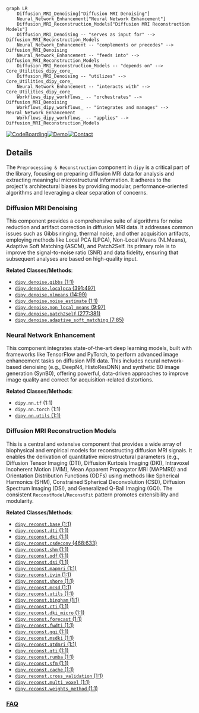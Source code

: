 ```mermaid
graph LR
    Diffusion_MRI_Denoising["Diffusion MRI Denoising"]
    Neural_Network_Enhancement["Neural Network Enhancement"]
    Diffusion_MRI_Reconstruction_Models["Diffusion MRI Reconstruction Models"]
    Diffusion_MRI_Denoising -- "serves as input for" --> Diffusion_MRI_Reconstruction_Models
    Neural_Network_Enhancement -- "complements or precedes" --> Diffusion_MRI_Denoising
    Neural_Network_Enhancement -- "feeds into" --> Diffusion_MRI_Reconstruction_Models
    Diffusion_MRI_Reconstruction_Models -- "depends on" --> Core_Utilities_dipy_core_
    Diffusion_MRI_Denoising -- "utilizes" --> Core_Utilities_dipy_core_
    Neural_Network_Enhancement -- "interacts with" --> Core_Utilities_dipy_core_
    Workflows_dipy_workflows_ -- "orchestrates" --> Diffusion_MRI_Denoising
    Workflows_dipy_workflows_ -- "integrates and manages" --> Neural_Network_Enhancement
    Workflows_dipy_workflows_ -- "applies" --> Diffusion_MRI_Reconstruction_Models
```

[![CodeBoarding](https://img.shields.io/badge/Generated%20by-CodeBoarding-9cf?style=flat-square)](https://github.com/CodeBoarding/GeneratedOnBoardings)[![Demo](https://img.shields.io/badge/Try%20our-Demo-blue?style=flat-square)](https://www.codeboarding.org/demo)[![Contact](https://img.shields.io/badge/Contact%20us%20-%20contact@codeboarding.org-lightgrey?style=flat-square)](mailto:contact@codeboarding.org)

## Details

The `Preprocessing & Reconstruction` component in `dipy` is a critical part of the library, focusing on preparing diffusion MRI data for analysis and extracting meaningful microstructural information. It adheres to the project's architectural biases by providing modular, performance-oriented algorithms and leveraging a clear separation of concerns.

### Diffusion MRI Denoising
This component provides a comprehensive suite of algorithms for noise reduction and artifact correction in diffusion MRI data. It addresses common issues such as Gibbs ringing, thermal noise, and other acquisition artifacts, employing methods like Local PCA (LPCA), Non-Local Means (NLMeans), Adaptive Soft Matching (ASCM), and Patch2Self. Its primary role is to improve the signal-to-noise ratio (SNR) and data fidelity, ensuring that subsequent analyses are based on high-quality input.


**Related Classes/Methods**:

- <a href="https://github.com/dipy/dipy/blob/master/dipy/denoise/gibbs.py#L1-L1" target="_blank" rel="noopener noreferrer">`dipy.denoise.gibbs` (1:1)</a>
- <a href="https://github.com/dipy/dipy/blob/master/dipy/denoise/localpca.py#L391-L497" target="_blank" rel="noopener noreferrer">`dipy.denoise.localpca` (391:497)</a>
- <a href="https://github.com/dipy/dipy/blob/master/dipy/denoise/nlmeans.py#L14-L99" target="_blank" rel="noopener noreferrer">`dipy.denoise.nlmeans` (14:99)</a>
- <a href="https://github.com/dipy/dipy/blob/master/dipy/denoise/noise_estimate.py#L1-L1" target="_blank" rel="noopener noreferrer">`dipy.denoise.noise_estimate` (1:1)</a>
- <a href="https://github.com/dipy/dipy/blob/master/dipy/denoise/non_local_means.py#L9-L97" target="_blank" rel="noopener noreferrer">`dipy.denoise.non_local_means` (9:97)</a>
- <a href="https://github.com/dipy/dipy/blob/master/dipy/denoise/patch2self.py#L277-L381" target="_blank" rel="noopener noreferrer">`dipy.denoise.patch2self` (277:381)</a>
- <a href="https://github.com/dipy/dipy/blob/master/dipy/denoise/adaptive_soft_matching.py#L7-L85" target="_blank" rel="noopener noreferrer">`dipy.denoise.adaptive_soft_matching` (7:85)</a>


### Neural Network Enhancement
This component integrates state-of-the-art deep learning models, built with frameworks like TensorFlow and PyTorch, to perform advanced image enhancement tasks on diffusion MRI data. This includes neural network-based denoising (e.g., DeepN4, HistoResDNN) and synthetic B0 image generation (SynB0), offering powerful, data-driven approaches to improve image quality and correct for acquisition-related distortions.


**Related Classes/Methods**:

- `dipy.nn.tf` (1:1)
- `dipy.nn.torch` (1:1)
- <a href="https://github.com/dipy/dipy/blob/master/dipy/nn/utils.py#L1-L1" target="_blank" rel="noopener noreferrer">`dipy.nn.utils` (1:1)</a>


### Diffusion MRI Reconstruction Models
This is a central and extensive component that provides a wide array of biophysical and empirical models for reconstructing diffusion MRI signals. It enables the derivation of quantitative microstructural parameters (e.g., Diffusion Tensor Imaging (DTI), Diffusion Kurtosis Imaging (DKI), Intravoxel Incoherent Motion (IVIM), Mean Apparent Propagator MRI (MAPMRI)) and Orientation Distribution Functions (ODFs) using methods like Spherical Harmonics (SHM), Constrained Spherical Deconvolution (CSD), Diffusion Spectrum Imaging (DSI), and Generalized Q-Ball Imaging (GQI). The consistent `ReconstModel`/`ReconstFit` pattern promotes extensibility and modularity.


**Related Classes/Methods**:

- <a href="https://github.com/dipy/dipy/blob/master/dipy/reconst/base.py#L1-L1" target="_blank" rel="noopener noreferrer">`dipy.reconst.base` (1:1)</a>
- <a href="https://github.com/dipy/dipy/blob/master/dipy/reconst/dti.py#L1-L1" target="_blank" rel="noopener noreferrer">`dipy.reconst.dti` (1:1)</a>
- <a href="https://github.com/dipy/dipy/blob/master/dipy/reconst/dki.py#L1-L1" target="_blank" rel="noopener noreferrer">`dipy.reconst.dki` (1:1)</a>
- <a href="https://github.com/dipy/dipy/blob/master/dipy/reconst/csdeconv.py#L468-L633" target="_blank" rel="noopener noreferrer">`dipy.reconst.csdeconv` (468:633)</a>
- <a href="https://github.com/dipy/dipy/blob/master/dipy/reconst/shm.py#L1-L1" target="_blank" rel="noopener noreferrer">`dipy.reconst.shm` (1:1)</a>
- <a href="https://github.com/dipy/dipy/blob/master/dipy/reconst/odf.py#L1-L1" target="_blank" rel="noopener noreferrer">`dipy.reconst.odf` (1:1)</a>
- <a href="https://github.com/dipy/dipy/blob/master/dipy/reconst/dsi.py#L1-L1" target="_blank" rel="noopener noreferrer">`dipy.reconst.dsi` (1:1)</a>
- <a href="https://github.com/dipy/dipy/blob/master/dipy/reconst/mapmri.py#L1-L1" target="_blank" rel="noopener noreferrer">`dipy.reconst.mapmri` (1:1)</a>
- <a href="https://github.com/dipy/dipy/blob/master/dipy/reconst/ivim.py#L1-L1" target="_blank" rel="noopener noreferrer">`dipy.reconst.ivim` (1:1)</a>
- <a href="https://github.com/dipy/dipy/blob/master/dipy/reconst/shore.py#L1-L1" target="_blank" rel="noopener noreferrer">`dipy.reconst.shore` (1:1)</a>
- <a href="https://github.com/dipy/dipy/blob/master/dipy/reconst/mcsd.py#L1-L1" target="_blank" rel="noopener noreferrer">`dipy.reconst.mcsd` (1:1)</a>
- <a href="https://github.com/dipy/dipy/blob/master/dipy/reconst/utils.py#L1-L1" target="_blank" rel="noopener noreferrer">`dipy.reconst.utils` (1:1)</a>
- <a href="https://github.com/dipy/dipy/blob/master/dipy/reconst/bingham.py#L1-L1" target="_blank" rel="noopener noreferrer">`dipy.reconst.bingham` (1:1)</a>
- <a href="https://github.com/dipy/dipy/blob/master/dipy/reconst/cti.py#L1-L1" target="_blank" rel="noopener noreferrer">`dipy.reconst.cti` (1:1)</a>
- <a href="https://github.com/dipy/dipy/blob/master/dipy/reconst/dki_micro.py#L1-L1" target="_blank" rel="noopener noreferrer">`dipy.reconst.dki_micro` (1:1)</a>
- <a href="https://github.com/dipy/dipy/blob/master/dipy/reconst/forecast.py#L1-L1" target="_blank" rel="noopener noreferrer">`dipy.reconst.forecast` (1:1)</a>
- <a href="https://github.com/dipy/dipy/blob/master/dipy/reconst/fwdti.py#L1-L1" target="_blank" rel="noopener noreferrer">`dipy.reconst.fwdti` (1:1)</a>
- <a href="https://github.com/dipy/dipy/blob/master/dipy/reconst/gqi.py#L1-L1" target="_blank" rel="noopener noreferrer">`dipy.reconst.gqi` (1:1)</a>
- <a href="https://github.com/dipy/dipy/blob/master/dipy/reconst/msdki.py#L1-L1" target="_blank" rel="noopener noreferrer">`dipy.reconst.msdki` (1:1)</a>
- <a href="https://github.com/dipy/dipy/blob/master/dipy/reconst/qtdmri.py#L1-L1" target="_blank" rel="noopener noreferrer">`dipy.reconst.qtdmri` (1:1)</a>
- <a href="https://github.com/dipy/dipy/blob/master/dipy/reconst/qti.py#L1-L1" target="_blank" rel="noopener noreferrer">`dipy.reconst.qti` (1:1)</a>
- <a href="https://github.com/dipy/dipy/blob/master/dipy/reconst/rumba.py#L1-L1" target="_blank" rel="noopener noreferrer">`dipy.reconst.rumba` (1:1)</a>
- <a href="https://github.com/dipy/dipy/blob/master/dipy/reconst/sfm.py#L1-L1" target="_blank" rel="noopener noreferrer">`dipy.reconst.sfm` (1:1)</a>
- <a href="https://github.com/dipy/dipy/blob/master/dipy/reconst/cache.py#L1-L1" target="_blank" rel="noopener noreferrer">`dipy.reconst.cache` (1:1)</a>
- <a href="https://github.com/dipy/dipy/blob/master/dipy/reconst/cross_validation.py#L1-L1" target="_blank" rel="noopener noreferrer">`dipy.reconst.cross_validation` (1:1)</a>
- <a href="https://github.com/dipy/dipy/blob/master/dipy/reconst/multi_voxel.py#L1-L1" target="_blank" rel="noopener noreferrer">`dipy.reconst.multi_voxel` (1:1)</a>
- <a href="https://github.com/dipy/dipy/blob/master/dipy/reconst/weights_method.py#L1-L1" target="_blank" rel="noopener noreferrer">`dipy.reconst.weights_method` (1:1)</a>




### [FAQ](https://github.com/CodeBoarding/GeneratedOnBoardings/tree/main?tab=readme-ov-file#faq)